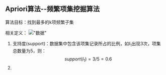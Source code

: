 ## Apriori算法--频繁项集挖掘算法

算法目标：找到最多的k项频繁子集

相关定义：
!["数据"]()
1. 支持度(support)：数据集中包含该项集记录所占的比例，如$I_1$出现3次，项集总数量为5，则：
$$
\begin{equation}
support(I_1) = 3/5 = 0.6
\end{equation}
$$
2. 